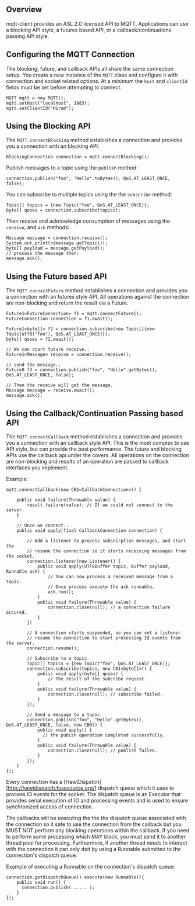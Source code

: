 ## Overview

mqtt-client provides an ASL 2.0 licensed API to MQTT.  Applications can use a blocking API style,
a futures based API, or a callback/continuations passing API style.

## Configuring the MQTT Connection

The blocking, future, and callback APIs all share the same connection setup.  You create a new 
instance of the `MQTT` class and configure it with connection and socket related options. At a minimum
the `host` and `clientId` fields must be set before attempting to connect.

    MQTT mqtt = new MQTT();
    mqtt.setHost("localhost", 1883);
    mqtt.setClientId("Hiram");

## Using the Blocking API

The `MQTT.connectBlocking` method establishes a connection and provides you a connection
with an blocking API.

    BlockingConnection connection = mqtt.connectBlocking();
    

Publish messages to a topic using the `publish` method:

    connection.publish("foo", "Hello".toBytes(), QoS.AT_LEAST_ONCE, false);

You can subscribe to multiple topics using the the `subscribe` method:
    
    Topic[] topics = {new Topic("foo", QoS.AT_LEAST_ONCE)};
    byte[] qoses = connection.subscribe(topics);

Then receive and acknowledge consumption of messages using the `receive`, and `ack`
methods:
    
    Message message = connection.receive();
    System.out.println(message.getTopic());
    byte[] payload = message.getPayload();
    // process the message then:
    message.ack();


## Using the Future based API

The `MQTT.connectFuture` method establishes a connection and provides you a connection
with an futures style API.  All operations against the connection are non-blocking and
return the result via a Future.

    Future1<FutureConnection> f1 = mqtt.connectFuture();
    FutureConnection connection = f1.await();

    Future1<byte[]> f2 = connection.subscribe(new Topic[]{new Topic(utf8("foo"), QoS.AT_LEAST_ONCE)});
    byte[] qoses = f2.await();

    // We can start future receive..
    Future1<Message> receive = connection.receive();

    // send the message..
    Future0 f3 = connection.publish("foo", "Hello".getBytes(), QoS.AT_LEAST_ONCE, false);

    // Then the receive will get the message.
    Message message = receive.await();
    message.ack();

## Using the Callback/Continuation Passing based API

The `MQTT.connectCallback` method establishes a connection and provides you a connection with
an callback style API. This is the most complex to use API style, but can provide the best
performance. The future and blocking APIs use the callback api under the covers. All
operations on the connection are non-blocking and results of an operation are passed to
callback interfaces you implement.

Example:

    mqtt.connectCallback(new CB1<CallbackConnection>() {
  
        public void failure(Throwable value) {
            result.failure(value); // If we could not connect to the server.
        }
  
        // Once we connect..
        public void apply(final CallbackConnection connection) {

            // Add a listener to process subscirption messages, and start the
            // resume the connection so it starts receiving messages from the socket.
            connection.listener(new Listener() {
                public void apply(UTF8Buffer topic, Buffer payload, Runnable ack) {
                    // You can now process a received message from a topic.
                    // Once process execute the ack runnable.
                    ack.run();
                }
                public void failure(Throwable value) {
                    connection.close(null); // a connection failure occured.
                }
            })
        
            // A connection starts suspended, so you can set a listener.
            // resume the connection to start processing IO events from the server.
            connection.resume();

            // Subscribe to a topic
            Topic[] topics = {new Topic("foo", QoS.AT_LEAST_ONCE)};
            connection.subscribe(topics, new CB1<byte[]>() {
                public void apply(byte[] qoses) {
                    // The result of the subcribe request.
                }
                public void failure(Throwable value) {
                    connection.close(null); // subscribe failed.
                }
            });

            // Send a message to a topic
            connection.publish("foo", "Hello".getBytes(), QoS.AT_LEAST_ONCE, false, new CB0() {
                public void apply() {
                  // the pubish operation completed successfully.
                }
                public void failure(Throwable value) {
                    connection.close(null); // publish failed.
                }
            });
        }
    });

Every connection has a [HawtDispatch][http://hawtdispatch.fusesource.org/] dispatch queue
which it uses to process IO events for the socket. The dispatch queue is an Executor that
provides serial execution of IO and processing events and is used to ensure synchronized
access of connection.

The callbacks will be executing the the the dispatch queue associated with the connection so
it safe to use the connection from the callback but you MUST NOT perform any blocking
operations within the callback. If you need to perform some processing which MAY block, you
must send it to another thread pool for processing. Furthermore, if another thread needs to
interact with the connection it can only doit by using a Runnable submitted to the
connection's dispatch queue.

Example of executing a Runnable on the connection's dispatch queue:

    connection.getDispatchQueue().execute(new Runnable(){
        public void run() {
          connection.publish( ..... );
        }
    });

